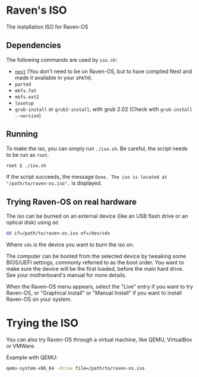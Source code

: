 # Raven's ISO

The installation ISO for Raven-OS

## Dependencies

The following commands are used by `iso.sh`:
  * [`nest`](https://github.com/raven-os/nest) (You don't need to be on Raven-OS, but to have compiled Nest and made it available in your `$PATH`).
  * `parted`
  * `mkfs.fat`
  * `mkfs.ext2`
  * `losetup`
  * `grub-install` or `grub2-install`, with grub 2.02 (Check with `grub-install --version`)

## Running

To make the iso, you can simply run `./iso.sh`.
Be careful, the script needs to be run as `root`.

```bash
root $ ./iso.sh
```

If the script succeeds, the message `Done. The iso is located at "/path/to/raven-os.iso".` is displayed.


## Trying Raven-OS on real hardware

The iso can be burned on an external device (like an USB flash drive or an optical disk) using `dd`:

```bash
dd if=/path/to/raven-os.iso of=/dev/sdx
```

Where `sdx` is the device you want to burn the iso on.

The computer can be booted from the selected device by tweaking some BIOS/UEFI settings, commonly referred to as the boot order. You want to make sure the device will be the first loaded, before the main hard drive. See your motherboard's manual for more details.

When the Raven-OS menu appears, select the "Live" entry if you want to try Raven-OS, or "Graphical Install" or "Manual Install" if you want to install Raven-OS on your system.

# Trying the ISO

You can also try Raven-OS through a virtual machine, like QEMU, VirtualBox or VMWare.

Example with QEMU:

```bash
qemu-system-x86_64 -drive file=/path/to/raven-os.iso
```
